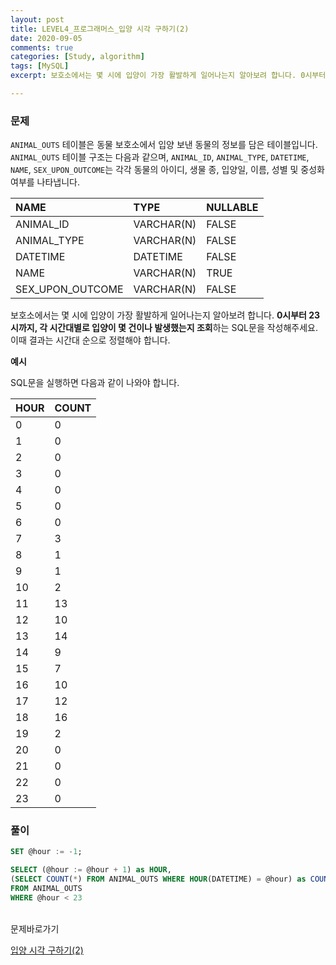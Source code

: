 ```yaml
---
layout: post
title: LEVEL4_프로그래머스_입양 시각 구하기(2)
date: 2020-09-05
comments: true
categories: [Study, algorithm]
tags: [MySQL]
excerpt: 보호소에서는 몇 시에 입양이 가장 활발하게 일어나는지 알아보려 합니다. 0시부터 23시까지, 각 시간대별로 입양이 몇 건이나 발생했는지 조회하는 SQL문을 작성해주세요. 이때 결과는 시간대 순으로 정렬해야 합니다.

---
```


### 문제

`ANIMAL_OUTS` 테이블은 동물 보호소에서 입양 보낸 동물의 정보를 담은 테이블입니다. `ANIMAL_OUTS` 테이블 구조는 다음과 같으며, `ANIMAL_ID`, `ANIMAL_TYPE`, `DATETIME`, `NAME`, `SEX_UPON_OUTCOME`는 각각 동물의 아이디, 생물 종, 입양일, 이름, 성별 및 중성화 여부를 나타냅니다.

| NAME | TYPE | NULLABLE | 
| :-------- | :--------------- | :----------------- |
| ANIMAL_ID | VARCHAR(N) | FALSE | 
| ANIMAL_TYPE | VARCHAR(N) | FALSE | 
| DATETIME | DATETIME	| FALSE | 
| NAME	| VARCHAR(N) | TRUE | 
| SEX_UPON_OUTCOME| VARCHAR(N) | FALSE | 

보호소에서는 몇 시에 입양이 가장 활발하게 일어나는지 알아보려 합니다. **0시부터 23시까지, 각 시간대별로 입양이 몇 건이나 발생했는지 조회**하는 SQL문을 작성해주세요. 이때 결과는 시간대 순으로 정렬해야 합니다.

**예시**

SQL문을 실행하면 다음과 같이 나와야 합니다.

| HOUR | COUNT | 
| :-------- | :--------------- | 
| 0	| 0 | 
| 1	| 0 |
| 2	| 0 |
| 3	| 0 |
| 4	| 0 |
| 5	| 0 |
| 6	| 0 |
| 7	| 3 |
| 8	| 1 |
| 9	| 1 |
| 10 | 2 |
| 11 | 13 |
| 12 | 10 |
| 13 | 14 |
| 14 | 9 |
| 15 | 7 |
| 16 | 10 |
| 17 | 12 |
| 18 | 16 |
| 19 | 2 |
| 20 | 0 |
| 21 | 0 |
| 22 | 0 |
| 23 | 0 |

### 풀이

```sql
SET @hour := -1;

SELECT (@hour := @hour + 1) as HOUR,
(SELECT COUNT(*) FROM ANIMAL_OUTS WHERE HOUR(DATETIME) = @hour) as COUNT
FROM ANIMAL_OUTS
WHERE @hour < 23
```

<br>
<span class="reference">문제바로가기</span>

[입양 시각 구하기(2)](https://programmers.co.kr/learn/courses/30/lessons/59413)
